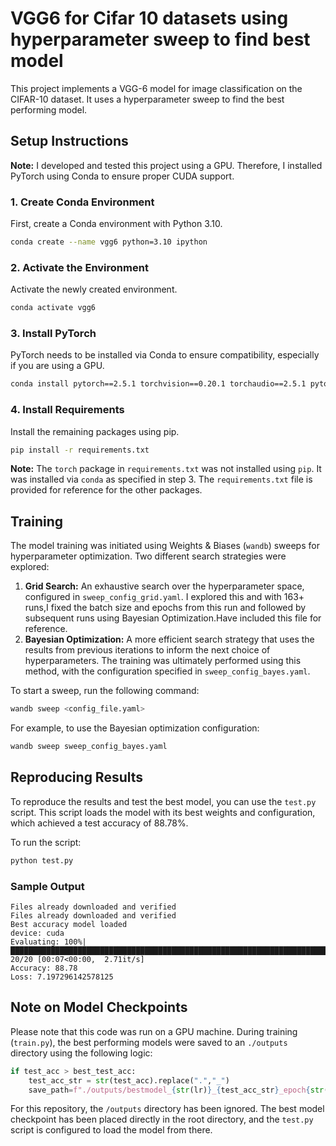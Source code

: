 # VGG6 for Cifar 10 datasets using hyperparameter sweep to find best model

This project implements a VGG-6 model for image classification on the CIFAR-10 dataset. It uses a hyperparameter sweep to find the best performing model.

## Setup Instructions

**Note:** I developed and tested this project using a GPU. Therefore, I installed PyTorch using Conda to ensure proper CUDA support.

### 1. Create Conda Environment

First, create a Conda environment with Python 3.10.

```bash
conda create --name vgg6 python=3.10 ipython
```

### 2. Activate the Environment

Activate the newly created environment.

```bash
conda activate vgg6
```

### 3. Install PyTorch

PyTorch needs to be installed via Conda to ensure compatibility, especially if you are using a GPU.

```bash
conda install pytorch==2.5.1 torchvision==0.20.1 torchaudio==2.5.1 pytorch-cuda=12.1 -c pytorch -c nvidia
```

### 4. Install Requirements

Install the remaining packages using pip.

```bash
pip install -r requirements.txt
```

**Note:** The `torch` package in `requirements.txt` was not installed using `pip`. It was installed via `conda` as specified in step 3. The `requirements.txt` file is provided for reference for the other packages.

## Training

The model training was initiated using Weights & Biases (`wandb`) sweeps for hyperparameter optimization. Two different search strategies were explored:

1.  **Grid Search:** An exhaustive search over the hyperparameter space, configured in `sweep_config_grid.yaml`. I explored this and with 163+ runs,I fixed the batch size and epochs from this run and followed by subsequent runs using Bayesian Optimization.Have included this file for reference.
2.  **Bayesian Optimization:** A more efficient search strategy that uses the results from previous iterations to inform the next choice of hyperparameters. The training was ultimately performed using this method, with the configuration specified in `sweep_config_bayes.yaml`.

To start a sweep, run the following command:
```bash
wandb sweep <config_file.yaml>
```
For example, to use the Bayesian optimization configuration:
```bash
wandb sweep sweep_config_bayes.yaml
```

## Reproducing Results

To reproduce the results and test the best model, you can use the `test.py` script. This script loads the model with its best weights and configuration, which achieved a test accuracy of 88.78%.

To run the script:
```bash
python test.py
```

### Sample Output
```
Files already downloaded and verified
Files already downloaded and verified
Best accuracy model loaded
device: cuda
Evaluating: 100%|███████████████████████████████████████████████████████████████████████| 20/20 [00:07<00:00,  2.71it/s]
Accuracy: 88.78
Loss: 7.197296142578125
```

## Note on Model Checkpoints

Please note that this code was run on a GPU machine. During training (`train.py`), the best performing models were saved to an `./outputs` directory using the following logic:

```python
if test_acc > best_test_acc:
    test_acc_str = str(test_acc).replace(".","_")
    save_path=f"./outputs/bestmodel_{str(lr)}_{test_acc_str}_epoch{str(epoch)}.pth"
```

For this repository, the `/outputs` directory has been ignored. The best model checkpoint has been placed directly in the root directory, and the `test.py` script is configured to load the model from there.
